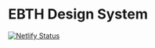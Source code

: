 # EBTH Design System




[![Netlify Status](https://api.netlify.com/api/v1/badges/e8abf313-7dfd-4ac7-98ea-3e9f5bfc19c2/deploy-status)](https://app.netlify.com/sites/ebth-design/deploys)
